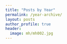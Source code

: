 ```yaml
---
title: "Posts by Year"
permalink: /year-archive/
layout: posts
author_profile: true
header:
  image: mh/mh002.jpg
---
```

